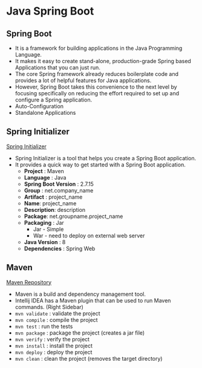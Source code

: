 # Java Spring Boot
## Spring Boot
- It is a framework for building applications in the Java Programming Language.
- It makes it easy to create stand-alone, production-grade Spring based Applications that you can just run.
- The core Spring framework already reduces boilerplate code and provides a lot of helpful features for Java applications.
- However, Spring Boot takes this convenience to the next level by focusing specifically on reducing the effort required to set up and configure a Spring application.
- Auto-Configuration
- Standalone Applications
## Spring Initializer
[Spring Initializer](https://start.spring.io/)
- Spring Initializer is a tool that helps you create a Spring Boot application.
- It provides a quick way to get started with a Spring Boot application.
  - **Project** : Maven
  - **Language** : Java
  - **Spring Boot Version** : 2.7.15
  - **Group** : net.company_name
  - **Artifact** : project_name
  - **Name**: project_name
  - **Description**: description
  - **Package**: net.groupname.project_name
  - **Packaging** : Jar
    - Jar - Simple
    - War - need to deploy on external web server
  - **Java Version** : 8
  - **Dependencies** : Spring Web
## Maven
[Maven Repository](https://mvnrepository.com)
- Maven is a build and dependency management tool.
- Intellij IDEA has a Maven plugin that can be used to run Maven commands. (Right Sidebar)
- ```mvn validate``` : validate the project
- ```mvn compile``` : compile the project
- ```mvn test``` : run the tests
- ```mvn package``` : package the project (creates a jar file)
- ```mvn verify``` : verify the project
- ```mvn install``` : install the project
- ```mvn deploy``` : deploy the project
- ```mvn clean``` : clean the project (removes the target directory)